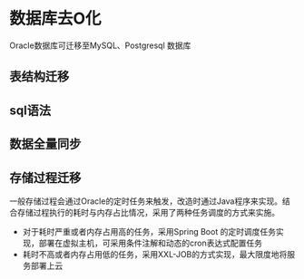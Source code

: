 # 数据库去O化
Oracle数据库可迁移至MySQL、Postgresql 数据库

## 表结构迁移

## sql语法

## 数据全量同步

## 存储过程迁移
一般存储过程会通过Oracle的定时任务来触发，改造时通过Java程序来实现。结合存储过程执行的耗时与内存占比情况，采用了两种任务调度的方式来实施。
- 对于耗时严重或者内存占用高的任务，采用Spring Boot 的定时调度任务实现，部署在虚拟主机，可采用条件注解和动态的cron表达式配置任务
- 耗时不高或者内存占用低的任务，采用XXL-JOB的方式实现，最大限度地将服务部署上云


